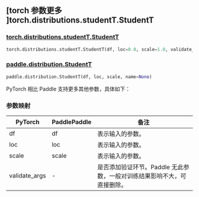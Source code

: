 ## [torch 参数更多 ]torch.distributions.studentT.StudentT

### [torch.distributions.studentT.StudentT](https://pytorch.org/docs/stable/distributions.html#studentt)

```python
torch.distributions.studentT.StudentT(df, loc=0.0, scale=1.0, validate_args=None)
```

### [paddle.distribution.StudentT](https://www.paddlepaddle.org.cn/documentation/docs/zh/api/paddle/distribution/StudentT_cn.html)

```python
paddle.distribution.StudentT(df, loc, scale, name=None)
```

PyTorch 相比 Paddle 支持更多其他参数，具体如下：

### 参数映射

| PyTorch       | PaddlePaddle  | 备注                                                                    |
| ------------- | ------------- | ----------------------------------------------------------------------- |
| df           | df           | 表示输入的参数。                                                        |
| loc | loc | 表示输入的参数。                                                        |
| scale | scale | 表示输入的参数。                                                        |
| validate_args | -             | 是否添加验证环节。Paddle 无此参数，一般对训练结果影响不大，可直接删除。 |
